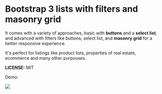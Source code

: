 # Bootstrap 3 lists with filters and masonry grid

It comes with a variety of approaches, basic with **buttons** and a **select list**, and advanced with filters like buttons, select list, and **masonry grid** for a better responsive experience.

It's perfect for listings like product lists, properties of real estate, ecommerce and many other purpouses.

**LICENSE:** MIT 

Demo:

![](demo.gif)